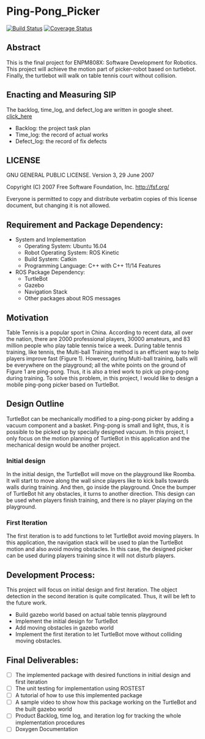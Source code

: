 # Ping-Pong_Picker
[![Build Status](https://travis-ci.org/ShaotuJia/Ping-Pong_Picker.svg?branch=master)](https://travis-ci.org/ShaotuJia/Ping-Pong_Picker)
[![Coverage Status](https://coveralls.io/repos/github/ShaotuJia/Ping-Pong_Picker/badge.svg?branch=master)](https://coveralls.io/github/ShaotuJia/Ping-Pong_Picker?branch=master)
## Abstract
This is the final project for ENPM808X: Software Development for Robotics. This project will achieve the motion part of picker-robot based on turtlebot. Finally, the turtlebot will walk on table tennis court without collision. 

## Enacting and Measuring SIP
The backlog, time_log, and defect_log are written in google sheet. [click_here](https://docs.google.com/spreadsheets/d/1oc-uXwMSMHGoVznmhH2XxiHXGW3xBzAiTr5E5UuIOBQ/edit?usp=sharing)
- Backlog: the project task plan
- Time_log: the record of actual works
- Defect_log: the record of fix defects

## LICENSE
GNU GENERAL PUBLIC LICENSE. Version 3, 29 June 2007

Copyright (C) 2007 Free Software Foundation, Inc. <http://fsf.org/>

Everyone is permitted to copy and distribute verbatim copies of this license document, but changing it is not allowed.

## Requirement and Package Dependency:
- System and Implementation
  - Operating System: Ubuntu 16.04
  - Robot Operating System: ROS Kinetic
  - Build System: Catkin
  - Programming Language: C++ with C++ 11/14 Features
- ROS Package Dependency:
  - TurtleBot
  - Gazebo
  - Navigation Stack
  - Other packages about ROS messages

## Motivation
Table Tennis is a popular sport in China. According to recent data, all over the nation, there are
2000 professional players, 30000 amateurs, and 83 million people who play table tennis twice a
week. During table tennis training, like tennis, the Multi-ball Training method is an efficient way
to help players improve fast (Figure 1). However, during Multi-ball training, balls will be
everywhere on the playground; all the white points on the ground of Figure 1 are ping-pong.
Thus, it is also a tried work to pick up ping-pong during training. To solve this problem, in this
project, I would like to design a mobile ping-pong picker based on TurtleBot.

## Design Outline
TurtleBot can be mechanically modified to a ping-pong picker by adding a vacuum component
and a basket. Ping-pong is small and light, thus, it is possible to be picked up by specially
designed vacuum. In this project, I only focus on the motion planning of TurtleBot in this
application and the mechanical design would be another project.

### Initial design
In the initial design, the TurtleBot will move on the playground like Roomba. It will start to move
along the wall since players like to kick balls towards walls during training. And then, go inside
the playground. Once the bumper of TurtleBot hit any obstacles, it turns to another direction.
This design can be used when players finish training, and there is no player playing on the
playground.

### First Iteration
The first iteration is to add functions to let TurtleBot avoid moving players. In this application, the
navigation stack will be used to plan the TurtleBot motion and also avoid moving obstacles. In
this case, the designed picker can be used during players training since it will not disturb
players.

## Development Process:
This project will focus on initial design and first iteration. The object detection in the second
iteration is quite complicated. Thus, it will be left to the future work.
- Build gazebo world based on actual table tennis playground
- Implement the initial design for TurtleBot
- Add moving obstacles in gazebo world
- Implement the first iteration to let TurtleBot move without colliding moving obstacles.

## Final Deliverables:
- [ ] The implemented package with desired functions in initial design and first iteration
- [ ] The unit testing for implementation using ROSTEST
- [ ] A tutorial of how to use this implemented package
- [ ] A sample video to show how this package working on the TurtleBot and the built gazebo world
- [ ] Product Backlog, time log, and iteration log for tracking the whole implementation procedures
- [ ] Doxygen Documentation

